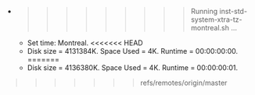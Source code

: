 * >>>>>>>>> Running inst-std-system-xtra-tz-montreal.sh ...
  * Set time: Montreal.
<<<<<<< HEAD
  * Disk size = 4131384K. Space Used = 4K. Runtime = 00:00:00:00.
=======
  * Disk size = 4136380K. Space Used = 4K. Runtime = 00:00:00:01.
>>>>>>> refs/remotes/origin/master
